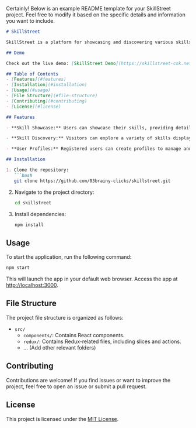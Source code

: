 Certainly! Below is an example README template for your SkillStreet project. Feel free to modify it based on the specific details and information you want to include.

```markdown
# SkillStreet

SkillStreet is a platform for showcasing and discovering various skills. This project is built with [React](https://reactjs.org/) and [Redux](https://redux.js.org/).

## Demo

Check out the live demo: [SkillStreet Demo](https://skillstreet-csk.netlify.app/)

## Table of Contents
- [Features](#features)
- [Installation](#installation)
- [Usage](#usage)
- [File Structure](#file-structure)
- [Contributing](#contributing)
- [License](#license)

## Features

- **Skill Showcase:** Users can showcase their skills, providing details and examples.

- **Skill Discovery:** Visitors can explore a variety of skills displayed on the platform.

- **User Profiles:** Registered users can create profiles to manage and update their showcased skills.

## Installation

1. Clone the repository:
   ```bash
   git clone https://github.com/03brainy-clicks/skillstreet.git
   ```

2. Navigate to the project directory:
   ```bash
   cd skillstreet
   ```

3. Install dependencies:
   ```bash
   npm install
   ```

## Usage

To start the application, run the following command:
```bash
npm start
```

This will launch the app in your default web browser. Access the app at [http://localhost:3000](http://localhost:3000).

## File Structure

The project file structure is organized as follows:

- `src/`
  - `components/`: Contains React components.
  - `redux/`: Contains Redux-related files, including slices and actions.
  - ... (Add other relevant folders)

## Contributing

Contributions are welcome! If you find issues or want to improve the project, feel free to open an issue or submit a pull request.

## License

This project is licensed under the [MIT License](LICENSE).
```